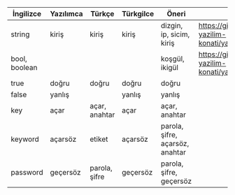 |İngilizce|Yazılımca|Türkçe|Türkgilce|Öneri|Tartışma|
|--|--|--|--|--|--|
|string|kiriş|kiriş|kiriş|dizgin, ip, sicim, kiriş| https://github.com/turkce-yazilim-konati/yazilimca/discussions/47 |
|bool, boolean||||koşgül, ikigül| https://github.com/turkce-yazilim-konati/yazilimca/discussions/43 |
|true|doğru|doğru|doğru|doğru||
|false|yanlış||yanlış|yanlış||
|key|açar|açar, anahtar|açar|açar, anahtar||
|keyword|açarsöz|etiket|açarsöz|parola, şifre, açarsöz, anahtar||
|password|geçersöz|parola, şifre|geçersöz|parola, şifre, geçersöz||
